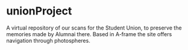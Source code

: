 # unionProject
A virtual repository of our scans for the Student Union, to preserve the memories made by Alumnai there. Based in A-frame the site offers navigation through photospheres.
